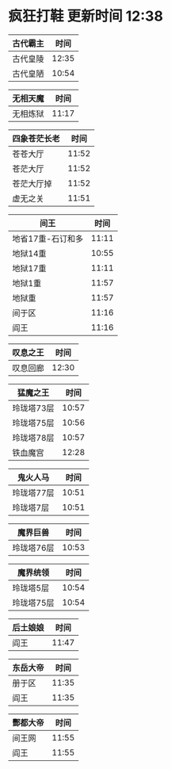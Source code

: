 # 疯狂打鞋 更新时间 12:38

| 古代霸主   | 时间    |
|--------|-------|
| 古代皇陵 | 12:35 |
| 古代皇陋 | 10:54 |

| 无相天魔   | 时间    |
|--------|-------|
| 无相炼狱 | 11:17 |

| 四象苍茫长老   | 时间    |
|--------|-------|
| 苍苍大厅 | 11:52 |
| 苍茫大厅 | 11:52 |
| 苍茫大厅掉 | 11:52 |
| 虚无之关 | 11:51 |

| 间王   | 时间    |
|--------|-------|
| 地省17重-石订和多 | 11:11 |
| 地狱14重 | 10:55 |
| 地狱17重 | 11:11 |
| 地狱1重 | 11:57 |
| 地狱重 | 11:57 |
| 间于区 | 11:16 |
| 阎王 | 11:16 |

| 叹息之王   | 时间    |
|--------|-------|
| 叹息回廊 | 12:30 |

| 猛魔之王   | 时间    |
|--------|-------|
| 玲珑塔73层 | 10:57 |
| 玲珑塔75层 | 10:56 |
| 玲珑塔78层 | 10:57 |
| 铁血魔宫 | 12:28 |

| 鬼火人马   | 时间    |
|--------|-------|
| 玲珑塔77层 | 10:51 |
| 玲珑塔7层 | 10:51 |

| 魔界巨兽   | 时间    |
|--------|-------|
| 玲珑塔76层 | 10:53 |

| 魔界统领   | 时间    |
|--------|-------|
| 玲珑塔5层 | 10:54 |
| 玲珑塔75层 | 10:54 |

| 后土娘娘   | 时间    |
|--------|-------|
| 阎王 | 11:47 |

| 东岳大帝   | 时间    |
|--------|-------|
| 册于区 | 11:35 |
| 阎王 | 11:35 |

| 酆都大帝   | 时间    |
|--------|-------|
| 间王网 | 11:55 |
| 阎王 | 11:55 |